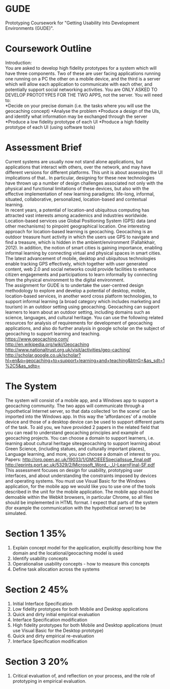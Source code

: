 # GUDE
Prototyping Coursework for "Getting Usability Into Development Environments (GUDE)".

# Coursework Outline
Introduction:<br />
You are asked to develop high fidelity prototypes for a system which will have three components. Two of these are user facing applications running one running on a PC the other on a mobile device, and the third is a server which will allow each application to communicate with each other, and potentially support social networking activities. You are ONLY ASKED TO DEVELOP PROTOTYPES FOR THE TWO APPS, not the server.
You will need to:<br />
*Decide on your precise domain (i.e. the tasks where you will use the geocaching concept)
*Analyse the problem
*Produce a design of the UIs, and identify what information may be exchanged through the server
*Produce a low fidelity prototype of each UI
*Produce a high fidelity prototype of each UI (using software tools)

# Assessment Brief 
Current systems are usually now not stand alone applications, but applications that interact with others, over the network, and may have different versions for different platforms. This unit is about assessing the UI implications of that.. In particular, designing for these new technologies have thrown up a number of design challenges associated not only with the physical and functional limitations of these devices, but also with the effective implementation of new learning paradigms: life-long, informal, situated, collaborative, personalized, location-based and contextual learning.<br />
In recent years, a potential of location-and ubiquitous computing has attracted vast interests among academics and industries worldwide. Location-based services use Global Positioning System (GPS) data (and other mechanisms) to pinpoint geographical location. One interesting approach for location-based learning is geocaching. Geocaching is an outdoor treasure hunt activity in which the users use GPS to navigate and find a treasure, which is hidden in the ambient/environment (Fallahkhair, 2012). In addition, the notion of smart cities is gaining importance, enabling informal learning by connecting virtual and physical spaces in smart cities. The latest advancement of mobile, desktop and ubiquitous technologies enable tracking GPS effectively, which together with user generated content, web 2.0 and social networks could provide facilities to enhance citizen engagements and participations to learn informally by connecting from the physical environment to the digital environment.<br />
The assignment for GUDE is to undertake the user-centred design methodology to explore and develop a potential of desktop, mobile, location-based services, in another word cross platform technologies, to support informal learning (a broad category which includes marketing and tourism) in an outdoor setting using geocaching. Geocaching can support learners to learn about an outdoor setting, including domains such as science, languages, and cultural heritage. You can use the following related resources for analysis of requirements for development of geocaching applications, and also do further analysis in google scholar on the subject of geocaching to support learning and teaching. <br />
https://www.geocaching.com/<br />
http://en.wikipedia.org/wiki/Geocaching<br />
http://www.nationaltrust.org.uk/visit/activities/geo-caching/<br />
http://scholar.google.co.uk/scholar?hl=en&q=geocaching+to+support+learning+and+teaching&btnG=&as_sdt=1%2C5&as_sdtp=<br />

# The System
The system will consist of a mobile app, and a Windows app to support a geocaching community. The two apps will communicate through a hypothetical Internet server, so that data collected ‘on the scene’ can be imported into the Windows app. In this way the ‘affordances’ of a mobile device and those of a desktop device can be used to support different parts of the task. To aid you, we have provided 2 papers in the related field that you can read to understand geocaching principles and example of geocaching projects. You can choose a domain to support learners, i.e. learning about cultural heritage sitesgeocaching to support learning about Green Science, (including statues, and culturally important places), Language learning, and more, you can choose a domain of interest to you. <br />
Papers: http://oro.open.ac.uk/19033/1/GMCIEEESpecialIssue_final.pdf<br />
http://eprints.port.ac.uk/5329/2/Microsoft_Word_-_U-LearnFinal-SF.pdf<br />
This assessment focuses on design for usability, prototyping user interfaces, and about understanding the constraints imposed by devices and operating systems. You must use Visual Basic for the Windows application, for the mobile app we would like you to use one of the tools described in the unit for the mobile application. The mobile app should be demoable within the Webkit browsers, in particular Chrome, so all files should be implemented in HTML format. I expect that parts of the system (for example the communication with the hypothetical server) to be simulated.

# Section 1 35%
1)	Explain concept model for the application, explicitly describing how the domain and the locational/geocaching model is used
2)	Identify usability concepts
3)	Operationalise usability concepts - how to measure this concepts
4)	Define task allocation across the systems

 
# Section 2 45%
1)	Initial Interface Specification
2)	Low fidelity prototypes for both Mobile and Desktop applications
3)	Quick and dirty initial empirical evaluation
4)	Interface Specification modification
5)	High fidelity prototypes for both Mobile and Desktop applications (must use Visual Basic for the Desktop prototype)
6)	Quick and dirty empirical re-evaluation
7)	Interface Specification modification

# Section 3 20%
1)	Critical evaluation of, and reflection on your process, and the role of prototyping in empirical evaluation.

